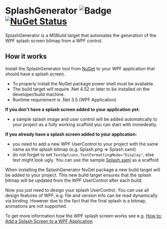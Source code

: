 # SplashGenerator ![Badge](https://tom-englert.visualstudio.com/DefaultCollection/_apis/public/build/definitions/75bf84d2-d359-404a-a712-07c9f693f635/4/badge) [![NuGet Status](http://img.shields.io/nuget/v/SplashGenerator.svg?style=flat)](https://www.nuget.org/packages/SplashGenerator/)
SplashGenerator is a MSBuild target that automates the generation of the WPF splash screen bitmap from a WPF control.

## How it works
Install the SplashGenerator tool from [NuGet](https://www.nuget.org/packages/SplashGenerator) to your WPF application that should have a splash screen. 
- To properly install the NuGet package power shell must be available. 
- The build target will require .Net 4.52 or later to be installed on the developer/build machine. 
- Runtime requirement is .Net 3.5 (WPF Application)

**If you don't have a splash screen added to your application yet:**
- a sample splash image and user control will be added automatically to your project as a fully working scaffold you can start with immedeatly.

**If you already have a splash screen added to your application:**
- you need to add a new WPF UserControl to your project with the same name as the splash bitmap (e.g. Splash.png => Splash.xaml)
- do not forget to set `TextOptions.TextFormattingMode="Display"`, else text might look ugly. You can use the sample [Splash.xaml](https://github.com/tom-englert/SplashGenerator/blob/master/SplashGenerator/Splash.xaml) as a scaffold

When installing the SplashGenerator NuGet package a new build target will be added to your project. 
This new build target ensures that the splash bitmap will be updated from the WPF UserControl after each build.

Now you just need to design your splash UserControl. You can use all design features of WPF, e.g. file and version info can be read dynamically via binding. However due to the fact that the final splash is a bitmap, animations are not supported.

To get more information how the WPF splash screen works see e.g. [How to: Add a Splash Screen to a WPF Application](https://msdn.microsoft.com/en-us/library/cc656886.aspx)






